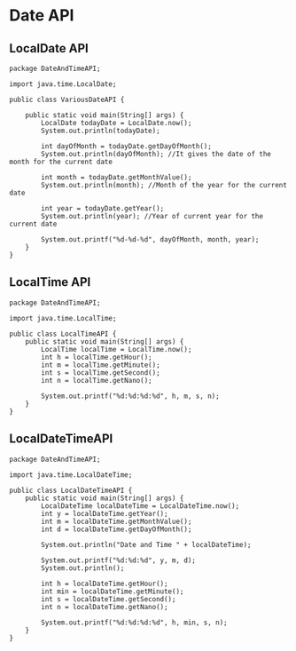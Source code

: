# Date API

## LocalDate API

    package DateAndTimeAPI;
    
    import java.time.LocalDate;
    
    public class VariousDateAPI {
    
        public static void main(String[] args) {
            LocalDate todayDate = LocalDate.now();
            System.out.println(todayDate);
    
            int dayOfMonth = todayDate.getDayOfMonth();
            System.out.println(dayOfMonth); //It gives the date of the month for the current date
    
            int month = todayDate.getMonthValue();
            System.out.println(month); //Month of the year for the current date
    
            int year = todayDate.getYear();
            System.out.println(year); //Year of current year for the current date
    
            System.out.printf("%d-%d-%d", dayOfMonth, month, year);
        }
    }

## LocalTime API

    package DateAndTimeAPI;
    
    import java.time.LocalTime;
    
    public class LocalTimeAPI {
        public static void main(String[] args) {
            LocalTime localTime = LocalTime.now();
            int h = localTime.getHour();
            int m = localTime.getMinute();
            int s = localTime.getSecond();
            int n = localTime.getNano();
    
            System.out.printf("%d:%d:%d:%d", h, m, s, n);
        }
    }

## LocalDateTimeAPI

    package DateAndTimeAPI;
    
    import java.time.LocalDateTime;
    
    public class LocalDateTimeAPI {
        public static void main(String[] args) {
            LocalDateTime localDateTime = LocalDateTime.now();
            int y = localDateTime.getYear();
            int m = localDateTime.getMonthValue();
            int d = localDateTime.getDayOfMonth();
    
            System.out.println("Date and Time " + localDateTime);
    
            System.out.printf("%d:%d:%d", y, m, d);
            System.out.println();
    
            int h = localDateTime.getHour();
            int min = localDateTime.getMinute();
            int s = localDateTime.getSecond();
            int n = localDateTime.getNano();
    
            System.out.printf("%d:%d:%d:%d", h, min, s, n);
        }
    }
